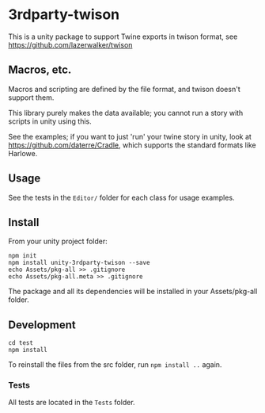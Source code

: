 # 3rdparty-twison

This is a unity package to support Twine exports in twison format, see https://github.com/lazerwalker/twison

## Macros, etc.

Macros and scripting are defined by the file format, and twison doesn't support them.

This library purely makes the data available; you cannot run a story with scripts in unity using this.

See the examples; if you want to just 'run' your twine story in unity, look at https://github.com/daterre/Cradle,
which supports the standard formats like Harlowe.

## Usage

See the tests in the `Editor/` folder for each class for usage examples.

## Install

From your unity project folder:

    npm init
    npm install unity-3rdparty-twison --save
    echo Assets/pkg-all >> .gitignore
    echo Assets/pkg-all.meta >> .gitignore

The package and all its dependencies will be installed in
your Assets/pkg-all folder.

## Development

    cd test
    npm install

To reinstall the files from the src folder, run `npm install ..` again.

### Tests

All tests are located in the `Tests` folder.
